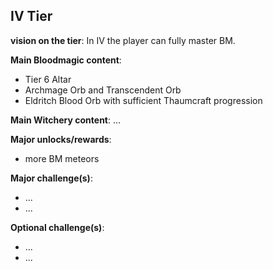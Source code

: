 ## IV Tier
<div align="justify">

**vision on the tier**:
In IV the player can fully master BM.

**Main Bloodmagic content**:

- Tier 6 Altar
- Archmage Orb and Transcendent Orb
- Eldritch Blood Orb with sufficient Thaumcraft progression

**Main Witchery content**: ...

**Major unlocks/rewards**:
- more BM meteors

**Major challenge(s)**:
- ...
- ...

**Optional challenge(s)**:
- ...
- ...

</div>
